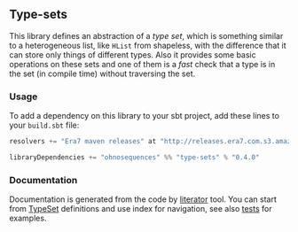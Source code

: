## Type-sets

This library defines an abstraction of a _type set_, which is something similar to a heterogeneous
list, like `HList` from shapeless, with the difference that it can store only things of different
types. Also it provides some basic operations on these sets and one of them is a _fast_ check that a
type is in the set (in compile time) without traversing the set.

### Usage

To add a dependency on this library to your sbt project, add these lines to your `build.sbt` file:

```scala
resolvers += "Era7 maven releases" at "http://releases.era7.com.s3.amazonaws.com"

libraryDependencies += "ohnosequences" %% "type-sets" % "0.4.0"
```

### Documentation

Documentation is generated from the code by [literator](https://github.com/laughedelic/literator) 
tool. You can start from [TypeSet](docs/src/main/scala/TypeSet.md) definitions and use index for 
navigation, see also [tests](docs/src/test/scala/TypeSetTests.md) for examples.
